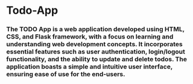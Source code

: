 # Todo-App
### The TODO App is a web application developed using HTML, CSS, and Flask framework, with a focus on learning and understanding web development concepts. It incorporates essential features such as user authentication, login/logout functionality, and the ability to update and delete todos. The application boasts a simple and intuitive user interface, ensuring ease of use for the end-users.

